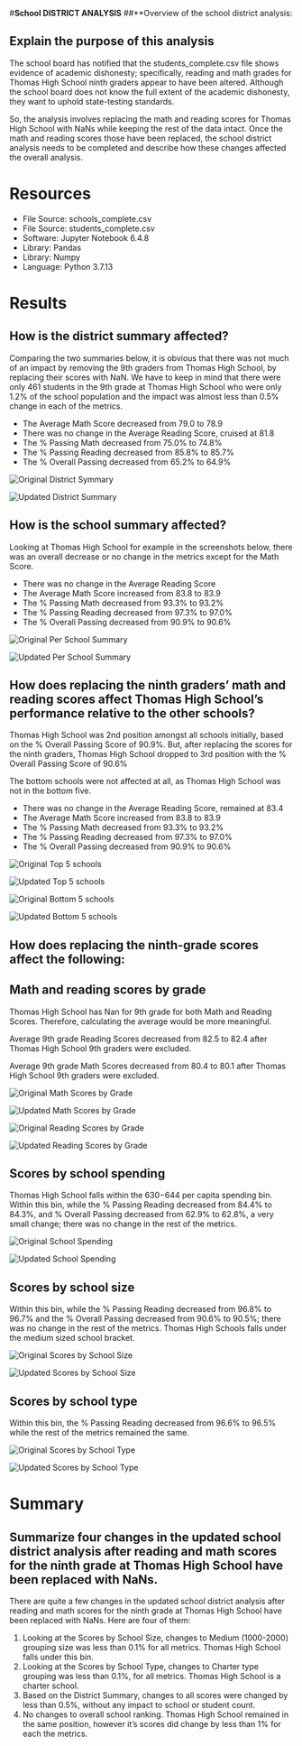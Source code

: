 #**School DISTRICT ANALYSIS**
##**Overview of the school district analysis: 

## **Explain the purpose of this analysis**
The school board has notified that the students_complete.csv file shows evidence of academic dishonesty; specifically, reading and math grades for Thomas High School ninth graders appear to have been altered. Although the school board does not know the full extent of the academic dishonesty, they want to uphold state-testing standards.

So, the analysis involves  replacing the math and reading scores for Thomas High School with NaNs while keeping the rest of the data intact. Once the math and reading scores those have been replaced, the school district analysis needs to be completed and describe how these changes affected the overall analysis.

# Resources
- File Source: schools_complete.csv
- File Source: students_complete.csv
- Software: Jupyter Notebook 6.4.8
- Library: Pandas
- Library: Numpy
- Language: Python 3.7.13

# **Results**

## How is the district summary affected?
Comparing the two summaries below, it is obvious that there was not much of an impact by removing the 9th graders from Thomas High School, by replacing their scores with NaN.  We have to keep in mind that there were only 461 students in the 9th grade at Thomas High School who were only 1.2% of the school population and the impact was almost less than 0.5% change in each of the metrics.

- The Average Math Score decreased from 79.0 to 78.9
- There was no change in the Average Reading Score, cruised at 81.8
- The % Passing Math decreased from 75.0% to 74.8%
- The % Passing Reading decreased from 85.8% to 85.7%
- The % Overall Passing decreased from 65.2% to 64.9%

![Original District Symmary](https://github.com/veenapu/School_District_Analysis/blob/main/Resources/Original%20District%20Summary.png)

![Updated District Summary](https://github.com/veenapu/School_District_Analysis/blob/main/Resources/Updated%20District%20Summary.png)

## How is the school summary affected?
Looking at Thomas High School for example in the screenshots below, there was an overall decrease or no change in the metrics except for the Math Score.

- There was no change in the Average Reading Score
- The Average Math Score increased from 83.8 to 83.9
- The % Passing Math decreased from 93.3% to 93.2%
- The % Passing Reading decreased from 97.3% to 97.0%
- The % Overall Passing decreased from 90.9% to 90.6%

![Original Per School Summary](https://github.com/veenapu/School_District_Analysis/blob/main/Resources/Original%20Per%20School%20Summary.png)

![Updated Per School Summary](https://github.com/veenapu/School_District_Analysis/blob/main/Resources/Updated%20Per%20School%20Summary.png)


## How does replacing the ninth graders’ math and reading scores affect Thomas High School’s performance relative to the other schools?
Thomas High School was 2nd position amongst all schools initially, based on the % Overall Passing Score of 90.9%. But, after replacing the scores for the ninth graders, Thomas High School dropped to 3rd position with the % Overall Passing Score of 90.6% 

The bottom schools were not affected at all, as Thomas High School was not in the bottom five.

- There was no change in the Average Reading Score, remained at 83.4 
- The Average Math Score increased from 83.8 to 83.9
- The % Passing Math decreased from 93.3% to 93.2%
- The % Passing Reading decreased from 97.3% to 97.0%
- The % Overall Passing decreased from 90.9% to 90.6%

![Original Top 5 schools](https://github.com/veenapu/School_District_Analysis/blob/main/Resources/Original%20Top%205%20Schools.png)

![Updated Top 5 schools](https://github.com/veenapu/School_District_Analysis/blob/main/Resources/Updated%20Top%205%20Schools.png)

![Original Bottom 5 schools](https://github.com/veenapu/School_District_Analysis/blob/main/Resources/Original%20Bottom%205%20Schools.png)

![Updated Bottom 5 schools](https://github.com/veenapu/School_District_Analysis/blob/main/Resources/Updated%20Bottom%205%20Schools.png)


## How does replacing the ninth-grade scores affect the following:
## Math and reading scores by grade
Thomas High School has Nan for 9th grade for both Math and Reading Scores.  Therefore, calculating the average would be more meaningful.

Average 9th grade Reading Scores decreased from 82.5 to 82.4 after Thomas High School 9th graders were excluded. 

Average 9th grade Math Scores decreased from 80.4 to 80.1 after Thomas High School 9th graders were excluded.

![Original Math Scores by Grade](https://github.com/veenapu/School_District_Analysis/blob/main/Resources/Original%20Math%20Scores%20by%20Grade.png)

![Updated Math Scores by Grade](https://github.com/veenapu/School_District_Analysis/blob/main/Resources/Updated%20Math%20Scores%20by%20Grade.png)

![Original Reading Scores by Grade](https://github.com/veenapu/School_District_Analysis/blob/main/Resources/Original%20Reading%20Scores%20by%20Grade.png)

![Updated Reading Scores by Grade](https://github.com/veenapu/School_District_Analysis/blob/main/Resources/Updated%20Reading%20Scores%20by%20Grade.png)

## Scores by school spending
Thomas High School falls within the $630-$644 per capita spending bin. Within this bin, while the % Passing Reading decreased from 84.4% to 84.3%, and % Overall Passing decreased from 62.9% to 62.8%, a very small change; there was no change in the rest of the metrics.

![Original School Spending](https://github.com/veenapu/School_District_Analysis/blob/main/Resources/Original%20School%20Spending.png)

![Updated School Spending](https://github.com/veenapu/School_District_Analysis/blob/main/Resources/Updated%20School%20Spending.png)

## Scores by school size
Within this bin, while the % Passing Reading decreased from 96.8% to 96.7% and the % Overall Passing decreased from 90.6% to 90.5%; there was no change in the rest of the metrics. Thomas High Schools falls under the medium sized school bracket.

![Original Scores by School Size](https://github.com/veenapu/School_District_Analysis/blob/main/Resources/Original%20Scores%20by%20School%20Size.png)

![Updated Scores by School Size](https://github.com/veenapu/School_District_Analysis/blob/main/Resources/Updated%20Scores%20by%20School%20Size.png)

## Scores by school type
Within this bin, the % Passing Reading decreased from 96.6% to 96.5% while the rest of the metrics remained the same. 

![Original Scores by School Type](https://github.com/veenapu/School_District_Analysis/blob/main/Resources/Original%20Scores%20by%20School%20Type.png)

![Updated Scores by School Type](https://github.com/veenapu/School_District_Analysis/blob/main/Resources/Updated%20Scores%20by%20School%20Type.png)


# **Summary**
## Summarize four changes in the updated school district analysis after reading and math scores for the ninth grade at Thomas High School have been replaced with NaNs.

There are quite a few changes in the updated school district analysis after reading and math scores for the ninth grade at Thomas High School have been replaced with NaNs.  Here are four of them:

1.	Looking at the Scores by School Size, changes to Medium (1000-2000) grouping size was less than 0.1% for all metrics. Thomas High School falls under this bin.
2.	Looking at the Scores by School Type, changes to Charter type grouping was less than 0.1%, for all metrics.  Thomas High School is a charter school.
3.	Based on the District Summary, changes to all scores were changed by less than 0.5%, without any impact to school or student count.
4.	No changes to overall school ranking.  Thomas High School remained in the same position, however it’s scores did change by less than 1% for each the metrics.

